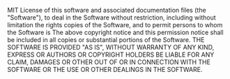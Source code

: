 MIT License
of this software and associated documentation files (the "Software"), to deal
in the Software without restriction, including without limitation the rights
copies of the Software, and to permit persons to whom the Software is
The above copyright notice and this permission notice shall be included in all
copies or substantial portions of the Software.
THE SOFTWARE IS PROVIDED "AS IS", WITHOUT WARRANTY OF ANY KIND, EXPRESS OR
AUTHORS OR COPYRIGHT HOLDERS BE LIABLE FOR ANY CLAIM, DAMAGES OR OTHER
OUT OF OR IN CONNECTION WITH THE SOFTWARE OR THE USE OR OTHER DEALINGS IN THE
SOFTWARE.

